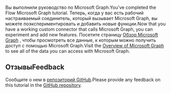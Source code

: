 <!-- markdownlint-disable MD002 MD041 -->

<span data-ttu-id="6c247-101">Вы выполнили руководство по Microsoft Graph.</span><span class="sxs-lookup"><span data-stu-id="6c247-101">You've completed the Flow Microsoft Graph tutorial.</span></span> <span data-ttu-id="6c247-102">Теперь, когда у вас есть рабочий настраиваемый соединитель, который вызывает Microsoft Graph, вы можете поэкспериментировать и добавить новые функции.</span><span class="sxs-lookup"><span data-stu-id="6c247-102">Now that you have a working custom connector that calls Microsoft Graph, you can experiment and add new features.</span></span> <span data-ttu-id="6c247-103">Посетите страницу [Обзор Microsoft Graph](/graph/overview) , чтобы просмотреть все данные, к которым можно получить доступ с помощью Microsoft Graph.</span><span class="sxs-lookup"><span data-stu-id="6c247-103">Visit the [Overview of Microsoft Graph](/graph/overview) to see all of the data you can access with Microsoft Graph.</span></span>

## <a name="feedback"></a><span data-ttu-id="6c247-104">Отзывы</span><span class="sxs-lookup"><span data-stu-id="6c247-104">Feedback</span></span>

<span data-ttu-id="6c247-105">Сообщите о нем в [репозиторий GitHub](https://github.com/microsoftgraph/msgraph-training-microsoftflow).</span><span class="sxs-lookup"><span data-stu-id="6c247-105">Please provide any feedback on this tutorial in the [GitHub repository](https://github.com/microsoftgraph/msgraph-training-microsoftflow).</span></span>